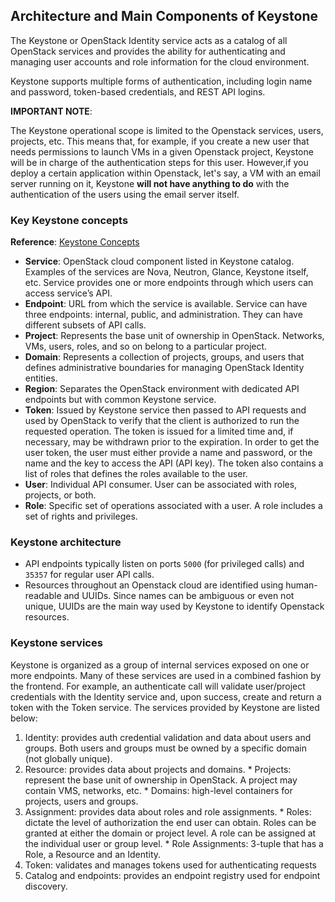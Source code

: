 ## Architecture and Main Components of Keystone

The Keystone or OpenStack Identity service acts as a catalog of all OpenStack 
services and provides the ability for authenticating and managing user accounts 
and role information for the cloud environment. 

Keystone supports multiple forms of authentication, including login name and
password, token-based credentials, and REST API logins. 

__IMPORTANT NOTE__: 

  The Keystone operational scope is limited to the Openstack services, users, 
  projects, etc. This means that, for example, if you create a new user that 
  needs permissions to launch VMs in a given Openstack project, Keystone will 
  be in charge of the authentication steps for this user. However,if you deploy 
  a certain application within Openstack, let's say, a VM with an email server 
  running on it, Keystone __will not have anything to do__ with the 
  authentication of the users using the email server itself. 
### Key Keystone concepts

__Reference__: [Keystone Concepts](https://docs.openstack.org/keystone/latest/getting-started/architecture.html)

* __Service__: OpenStack cloud component listed in Keystone catalog. 
Examples of the services are Nova, Neutron, Glance, Keystone itself, etc. 
Service provides one or more endpoints through which users can access 
service’s API.
* __Endpoint__: URL from which the service is available. Service can have 
three endpoints: internal, public, and administration. They can have different 
subsets of API calls. 
* __Project__: Represents the base unit of ownership in OpenStack. Networks,
VMs, users, roles, and so on belong to a particular project. 
* __Domain__: Represents a collection of projects, groups, and users that 
defines administrative boundaries for managing OpenStack Identity entities.
* __Region__: Separates the OpenStack environment with dedicated API 
endpoints but with common Keystone service.
* __Token__: Issued by Keystone service then passed to API requests and used
by OpenStack to verify that the client is authorized to run the requested
operation. The token is issued for a limited time and, if necessary, may be
withdrawn prior to the expiration. In order to get the user token, the user must
either provide a name and password, or the name and the key to access the
API (API key). The token also contains a list of roles that defines the roles
available to the user.
* __User__: Individual API consumer. User can be associated with roles, 
projects, or both.
* __Role__: Specific set of operations associated with a user. A role 
includes a set of rights and privileges.  

### Keystone architecture

  * API endpoints typically listen on ports `5000` (for privileged calls) and 
`35357` for regular user API calls.
  * Resources throughout an Openstack cloud are identified using human-readable 
and UUIDs. Since names can be ambiguous or even not unique, UUIDs are the main
way used by Keystone to identify Openstack resources.


### Keystone services

Keystone is organized as a group of internal services exposed on one or more 
endpoints. Many of these services are used in a combined fashion by the 
frontend. For example, an authenticate call will validate user/project 
credentials with the Identity service and, upon success, create and return a 
token with the Token service. The services provided by Keystone are listed 
below:

  1. Identity: provides auth credential validation and data about users and 
groups. Both users and groups must be owned by a specific domain (not globally 
unique).
  2. Resource: provides data about projects and domains.
    * Projects: represent the base unit of ownership in OpenStack. A project 
      may contain VMS, networks, etc.
    * Domains: high-level containers for projects, users and groups.
  3. Assignment: provides data about roles and role assignments.
    * Roles: dictate the level of authorization the end user can obtain. Roles 
can be granted at either the domain or project level. A role can be assigned at 
the individual user or group level. 
    * Role Assignments: 3-tuple that has a Role, a Resource and an Identity.
  4. Token: validates and manages tokens used for authenticating requests
  5. Catalog and endpoints: provides an endpoint registry used for endpoint 
discovery.